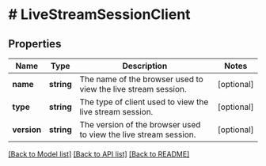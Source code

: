 # # LiveStreamSessionClient

## Properties

Name | Type | Description | Notes
------------ | ------------- | ------------- | -------------
**name** | **string** | The name of the browser used to view the live stream session. | [optional]
**type** | **string** | The type of client used to view the live stream session. | [optional]
**version** | **string** | The version of the browser used to view the live stream session. | [optional]

[[Back to Model list]](../../README.md#models) [[Back to API list]](../../README.md#endpoints) [[Back to README]](../../README.md)
